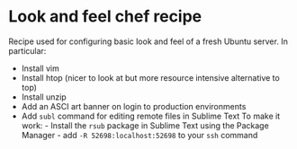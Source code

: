 # Look and feel chef recipe

Recipe used for configuring basic look and feel of a fresh Ubuntu
server. In particular:

- Install vim
- Install htop (nicer to look at but more resource intensive alternative
to top)
- Install unzip
- Add an ASCI art banner on login to production environments
- Add `subl` command for editing remote files in Sublime Text
    To make it work:
      - Install the `rsub` package in Sublime Text using the Package Manager
      - add `-R 52698:localhost:52698` to your `ssh` command

